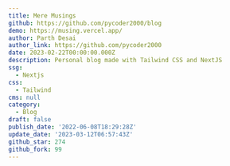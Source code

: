 ```yaml
---
title: Mere Musings
github: https://github.com/pycoder2000/blog
demo: https://musing.vercel.app/
author: Parth Desai
author_link: https://github.com/pycoder2000
date: 2023-02-22T00:00:00.000Z
description: Personal blog made with Tailwind CSS and NextJS
ssg:
  - Nextjs
css:
  - Tailwind
cms: null
category:
  - Blog
draft: false
publish_date: '2022-06-08T18:29:28Z'
update_date: '2023-03-12T06:57:43Z'
github_star: 274
github_fork: 99
---
```

